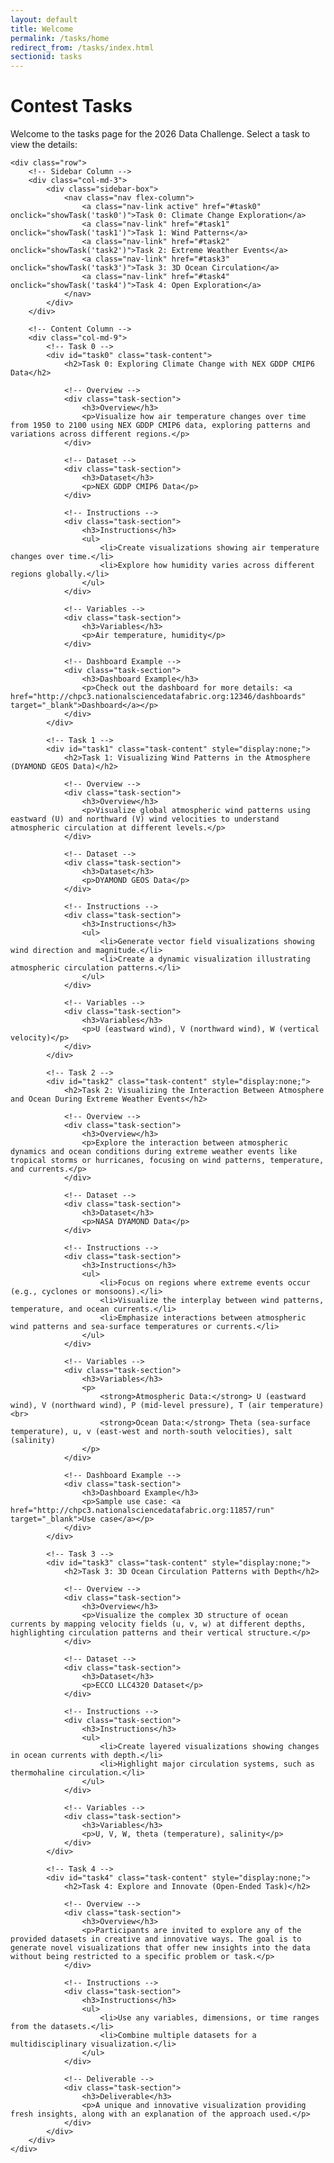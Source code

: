 ```yaml
---
layout: default
title: Welcome
permalink: /tasks/home
redirect_from: /tasks/index.html
sectionid: tasks
---
```


<div class="container">
    <h1>Contest Tasks</h1>
    <p>Welcome to the tasks page for the 2026 Data Challenge. Select a task to view the details:</p>

    <div class="row">
        <!-- Sidebar Column -->
        <div class="col-md-3">
            <div class="sidebar-box">
                <nav class="nav flex-column">
                    <a class="nav-link active" href="#task0" onclick="showTask('task0')">Task 0: Climate Change Exploration</a>
                    <a class="nav-link" href="#task1" onclick="showTask('task1')">Task 1: Wind Patterns</a>
                    <a class="nav-link" href="#task2" onclick="showTask('task2')">Task 2: Extreme Weather Events</a>
                    <a class="nav-link" href="#task3" onclick="showTask('task3')">Task 3: 3D Ocean Circulation</a>
                    <a class="nav-link" href="#task4" onclick="showTask('task4')">Task 4: Open Exploration</a>
                </nav>
            </div>
        </div>

        <!-- Content Column -->
        <div class="col-md-9">
            <!-- Task 0 -->
            <div id="task0" class="task-content">
                <h2>Task 0: Exploring Climate Change with NEX GDDP CMIP6 Data</h2>
                
                <!-- Overview -->
                <div class="task-section">
                    <h3>Overview</h3>
                    <p>Visualize how air temperature changes over time from 1950 to 2100 using NEX GDDP CMIP6 data, exploring patterns and variations across different regions.</p>
                </div>

                <!-- Dataset -->
                <div class="task-section">
                    <h3>Dataset</h3>
                    <p>NEX GDDP CMIP6 Data</p>
                </div>

                <!-- Instructions -->
                <div class="task-section">
                    <h3>Instructions</h3>
                    <ul>
                        <li>Create visualizations showing air temperature changes over time.</li>
                        <li>Explore how humidity varies across different regions globally.</li>
                    </ul>
                </div>

                <!-- Variables -->
                <div class="task-section">
                    <h3>Variables</h3>
                    <p>Air temperature, humidity</p>
                </div>

                <!-- Dashboard Example -->
                <div class="task-section">
                    <h3>Dashboard Example</h3>
                    <p>Check out the dashboard for more details: <a href="http://chpc3.nationalsciencedatafabric.org:12346/dashboards" target="_blank">Dashboard</a></p>
                </div>
            </div>

            <!-- Task 1 -->
            <div id="task1" class="task-content" style="display:none;">
                <h2>Task 1: Visualizing Wind Patterns in the Atmosphere (DYAMOND GEOS Data)</h2>
                
                <!-- Overview -->
                <div class="task-section">
                    <h3>Overview</h3>
                    <p>Visualize global atmospheric wind patterns using eastward (U) and northward (V) wind velocities to understand atmospheric circulation at different levels.</p>
                </div>

                <!-- Dataset -->
                <div class="task-section">
                    <h3>Dataset</h3>
                    <p>DYAMOND GEOS Data</p>
                </div>

                <!-- Instructions -->
                <div class="task-section">
                    <h3>Instructions</h3>
                    <ul>
                        <li>Generate vector field visualizations showing wind direction and magnitude.</li>
                        <li>Create a dynamic visualization illustrating atmospheric circulation patterns.</li>
                    </ul>
                </div>

                <!-- Variables -->
                <div class="task-section">
                    <h3>Variables</h3>
                    <p>U (eastward wind), V (northward wind), W (vertical velocity)</p>
                </div>
            </div>

            <!-- Task 2 -->
            <div id="task2" class="task-content" style="display:none;">
                <h2>Task 2: Visualizing the Interaction Between Atmosphere and Ocean During Extreme Weather Events</h2>
                
                <!-- Overview -->
                <div class="task-section">
                    <h3>Overview</h3>
                    <p>Explore the interaction between atmospheric dynamics and ocean conditions during extreme weather events like tropical storms or hurricanes, focusing on wind patterns, temperature, and currents.</p>
                </div>

                <!-- Dataset -->
                <div class="task-section">
                    <h3>Dataset</h3>
                    <p>NASA DYAMOND Data</p>
                </div>

                <!-- Instructions -->
                <div class="task-section">
                    <h3>Instructions</h3>
                    <ul>
                        <li>Focus on regions where extreme events occur (e.g., cyclones or monsoons).</li>
                        <li>Visualize the interplay between wind patterns, temperature, and ocean currents.</li>
                        <li>Emphasize interactions between atmospheric wind patterns and sea-surface temperatures or currents.</li>
                    </ul>
                </div>

                <!-- Variables -->
                <div class="task-section">
                    <h3>Variables</h3>
                    <p>
                        <strong>Atmospheric Data:</strong> U (eastward wind), V (northward wind), P (mid-level pressure), T (air temperature)<br>
                        <strong>Ocean Data:</strong> Theta (sea-surface temperature), u, v (east-west and north-south velocities), salt (salinity)
                    </p>
                </div>

                <!-- Dashboard Example -->
                <div class="task-section">
                    <h3>Dashboard Example</h3>
                    <p>Sample use case: <a href="http://chpc3.nationalsciencedatafabric.org:11857/run" target="_blank">Use case</a></p>
                </div>
            </div>

            <!-- Task 3 -->
            <div id="task3" class="task-content" style="display:none;">
                <h2>Task 3: 3D Ocean Circulation Patterns with Depth</h2>
                
                <!-- Overview -->
                <div class="task-section">
                    <h3>Overview</h3>
                    <p>Visualize the complex 3D structure of ocean currents by mapping velocity fields (u, v, w) at different depths, highlighting circulation patterns and their vertical structure.</p>
                </div>

                <!-- Dataset -->
                <div class="task-section">
                    <h3>Dataset</h3>
                    <p>ECCO LLC4320 Dataset</p>
                </div>

                <!-- Instructions -->
                <div class="task-section">
                    <h3>Instructions</h3>
                    <ul>
                        <li>Create layered visualizations showing changes in ocean currents with depth.</li>
                        <li>Highlight major circulation systems, such as thermohaline circulation.</li>
                    </ul>
                </div>

                <!-- Variables -->
                <div class="task-section">
                    <h3>Variables</h3>
                    <p>U, V, W, theta (temperature), salinity</p>
                </div>
            </div>

            <!-- Task 4 -->
            <div id="task4" class="task-content" style="display:none;">
                <h2>Task 4: Explore and Innovate (Open-Ended Task)</h2>
                
                <!-- Overview -->
                <div class="task-section">
                    <h3>Overview</h3>
                    <p>Participants are invited to explore any of the provided datasets in creative and innovative ways. The goal is to generate novel visualizations that offer new insights into the data without being restricted to a specific problem or task.</p>
                </div>

                <!-- Instructions -->
                <div class="task-section">
                    <h3>Instructions</h3>
                    <ul>
                        <li>Use any variables, dimensions, or time ranges from the datasets.</li>
                        <li>Combine multiple datasets for a multidisciplinary visualization.</li>
                    </ul>
                </div>

                <!-- Deliverable -->
                <div class="task-section">
                    <h3>Deliverable</h3>
                    <p>A unique and innovative visualization providing fresh insights, along with an explanation of the approach used.</p>
                </div>
            </div>
        </div>
    </div>
</div>

<script>
function showTask(taskId) {
    // Hide all task contents
    document.querySelectorAll('.task-content').forEach(function(content) {
        content.style.display = 'none';
    });

    // Show the selected task content
    document.getElementById(taskId).style.display = 'block';

    // Remove 'active' class from all links
    document.querySelectorAll('.nav-link').forEach(function(link) {
        link.classList.remove('active');
    });

    // Add 'active' class to clicked link
    document.querySelector('a[href="#' + taskId + '"]').classList.add('active');
}
</script>
